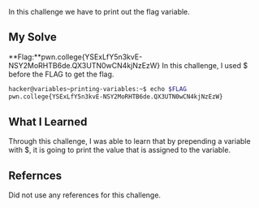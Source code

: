 In this challenge we have to print out the flag variable.
## My Solve

**Flag:**pwn.college{YSExLfY5n3kvE-NSY2MoRHTB6de.QX3UTN0wCN4kjNzEzW}
In this challenge, I used $ before the FLAG to get the flag.
```bash
hacker@variables~printing-variables:~$ echo $FLAG
pwn.college{YSExLfY5n3kvE-NSY2MoRHTB6de.QX3UTN0wCN4kjNzEzW}
```
## What I Learned
Through this challenge, I was able to learn that by prepending a variable with $, it is going to print the value that is assigned to the variable.
## Refernces
Did not use any references for this challenge.
